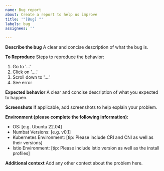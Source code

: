 ```yaml
---
name: Bug report
about: Create a report to help us improve
title: '"[Bug] "'
labels: bug
assignees: ''

---
```


**Describe the bug**
A clear and concise description of what the bug is.

**To Reproduce**
Steps to reproduce the behavior:
1. Go to '...'
2. Click on '....'
3. Scroll down to '....'
4. See error

**Expected behavior**
A clear and concise description of what you expected to happen.

**Screenshots**
If applicable, add screenshots to help explain your problem.

**Environment (please complete the following information):**
 - OS: [e.g. Ubuntu 22.04]
 - Numbat Versions: [e.g. v0.1]
 - Kubernetes Environment: [tip: Please include CRI and CNI as well as their versions]
 - Istio Environment: [tip: Please include Istio version as well as the install profiles]

**Additional context**
Add any other context about the problem here.
